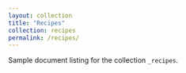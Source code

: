 ```yaml
---
layout: collection
title: "Recipes"
collection: recipes
permalink: /recipes/
---
```


Sample document listing for the collection `_recipes`.